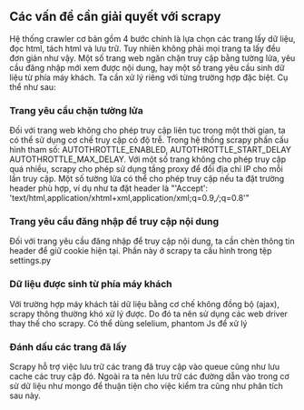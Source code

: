 ## Các vấn đề cần giải quyết với scrapy

Hệ thống crawler cơ bản gồm 4 bước chính là lựa chọn các trang lấy dữ liệu, đọc html, tách html và lưu trữ. Tuy nhiên không phải mọi trang ta lấy đều đơn giản như vậy. Một số trang web ngăn chặn truy cập bằng tường lửa, yêu cầu đăng nhập mới xem được nội dung, hay một số trang yêu cầu sinh dữ liệu từ phía máy khách. Ta cần xử lý riêng với từng trường hợp đặc biệt. Cụ thể như sau:

### Trang yêu cầu chặn tường lửa
Đối với trang web không cho phép truy cập liên tục trong một thời gian, ta có thể sử dụng cơ chế truy cập có độ trễ. Trong hệ thống scrapy phần cấu hình tham số: AUTOTHROTTLE_ENABLED, AUTOTHROTTLE_START_DELAY AUTOTHROTTLE_MAX_DELAY.
Với một số trang không cho phép truy cập quá nhiều, scrapy cho phép sử dụng tầng proxy để đổi địa chỉ IP cho mỗi lần truy cập. Một số tường lửa có thể cho phép truy cập nếu ta đặt trường header phù hợp, ví dụ như ta đặt header là "'Accept': 'text/html,application/xhtml+xml,application/xml;q=0.9,*/*;q=0.8'"

### Trang yêu cầu đăng nhập để truy cập nội dung
Đối với trang yêu cầu đăng nhập để truy cập nội dung, ta cần chèn thông tin header để giữ cookie hiện tại. Phần này ở scrapy ta cấu hình trong tệp settings.py

### Dữ liệu được sinh từ phía máy khách
Với trường hợp máy khách tải dữ liệu bằng cơ chế không đồng bộ (ajax), scrapy thông thường khó xử lý được. Do đó ta nên sử dụng các web driver thay thế cho scrapy. Có thể dùng selelium, phantom Js để xử lý

### Đánh dấu các trang đã lấy
Scrapy hỗ trợ việc lưu trữ các trang đã truy cập vào queue cũng như lưu cache các truy cập đó. Ngoài ra ta nên lưu trữ các đường dẫn vào trong cơ sử dữ liệu như mongo để thuận tiện cho việc kiểm tra cũng như phân tích sau này.
